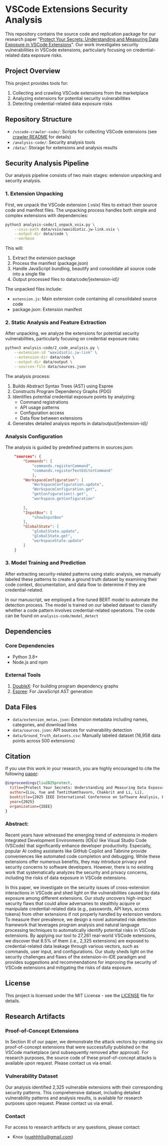 # VSCode Extensions Security Analysis

This repository contains the source code and replication package for our research paper "[Protect Your Secrets: Understanding and Measuring Data Exposure in VSCode Extensions](https://arxiv.org/abs/2412.00707)". Our work investigates security vulnerabilities in VSCode extensions, particularly focusing on credential-related data exposure risks.

## Project Overview

This project provides tools for:
1. Collecting and crawling VSCode extensions from the marketplace
2. Analyzing extensions for potential security vulnerabilities
3. Detecting credential-related data exposure risks

## Repository Structure

- `/vscode-crawler-code/`: Scripts for collecting VSCode extensions (see [crawler README](./vscode-crawler-code/README.md) for details)
- `/analysis-code/`: Security analysis tools
- `/data/`: Storage for extensions and analysis results

## Security Analysis Pipeline

Our analysis pipeline consists of two main stages: extension unpacking and security analysis.

### 1. Extension Unpacking
First, we unpack the VSCode extension (.vsix) files to extract their source code and manifest files. The unpacking process handles both simple and complex extensions with dependencies:

```bash
python3 analysis-code/1_unpack_vsix.py \
    --vsix-path data/vsix/waxidiotic.jw-link.vsix \
    --output-dir data/code \
    --verbose
```

This will:
1. Extract the extension package
2. Process the manifest (package.json)
3. Handle JavaScript bundling, beautify and consolidate all source code into a single file
4. Output processed files to data/code/[extension-id]/

The unpacked files include:
- `extension.js`: Main extension code containing all consolidated source code
- package.json: Extension manifest

### 2. Static Analysis and Feature Extraction
After unpacking, we analyze the extensions for potential security vulnerabilities, particularly focusing on credential exposure risks:

```bash
python3 analysis-code/2_code_analysis.py \
    --extension-id "waxidiotic.jw-link" \
    --extension-dir data/code \
    --output-dir data/output \
    --sources-file data/sources.json
```

The analysis process:
1. Builds Abstract Syntax Trees (AST) using Espree
2. Constructs Program Dependency Graphs (PDG) 
3. Identifies potential credential exposure points by analyzing:
   - Command registrations
   - API usage patterns
   - Configuration access
   - Data flow between extensions
4. Generates detailed analysis reports in data/output/[extension-id]/

### Analysis Configuration
The analysis is guided by predefined patterns in sources.json:
```json
    "sources": {
        "Commands": [
            "commands.registerCommand",
            "commands.registerTextEditorCommand"
            ],
        "WorkspaceConfiguration": [
            "WorkspaceConfiguration.update",
            "WorkspaceConfiguration.get",
            "getConfiguration().get",
            "workspace.getConfiguration"
            
        ],
        "InputBox": [
            "showInputBox"
        ],
        "GlobalState": [
            "globalState.update",
            "globalState.get",
            "workspaceState.update"
        ]
    }
```

### 3. Model Training and Prediction

After extracting security-related patterns using static analysis, we manually labeled these patterns to create a ground truth dataset by examining their code context, documentation, and data flow to determine if they are credential-related.

In our manuscript, we employed a fine-tuned BERT model to automate the detection process. The model is trained on our labeled dataset to classify whether a code pattern involves credential-related operations. The code can be found on `analysis-code/model_detect`

## Dependencies

### Core Dependencies
- Python 3.8+
- Node.js and npm

### External Tools
1. [DoubleX](https://github.com/Aurore54F/DoubleX/): For building program dependency graphs
2. [Espree](https://github.com/eslint/espree): For JavaScript AST generation



## Data Files

- `data/extension_metas.json`: Extension metadata including names, categories, and download links
- `data/sources.json`: API sources for vulnerability detection
- `data/Ground_Truth_datasets.csv`: Manually labeled dataset (16,958 data points across 500 extensions)

## Citation

If you use this work in your research, you are highly encouraged to cite the following [paper](https://arxiv.org/abs/2412.00707):

```bibtex
@inproceedings{liu2025protect,
  title={Protect Your Secrets: Understanding and Measuring Data Exposure in VSCode Extensions},
  author={Liu, Yue and Tantithamthavorn, Chakkrit and Li, Li},
  booktitle={2025 IEEE International Conference on Software Analysis, Evolution and Reengineering (SANER)},
  year={2025}
  organization={IEEE}
}
```

### Abstract:
Recent years have witnessed the emerging trend of extensions in modern Integrated Development Environments (IDEs) like Visual Studio Code (VSCode) that significantly enhance developer productivity. 
Especially, popular AI coding assistants like GitHub Copilot and Tabnine provide conveniences like automated code completion and debugging. While these extensions offer numerous benefits, they may introduce privacy and security concerns to software developers.
However, there is no existing work that systematically analyzes the security and privacy concerns, including the risks of data exposure in VSCode extensions.

In this paper, we investigate on the security issues of cross-extension interactions in VSCode and shed light on the vulnerabilities caused by data exposure among different extensions. 
Our study uncovers high-impact security flaws that could allow adversaries to stealthily acquire or manipulate credential-related data (e.g., passwords, API keys, access tokens) from other extensions if not properly handled by extension vendors.
To measure their prevalence, we design a novel automated risk detection framework that leverages program analysis and natural language processing techniques to automatically identify potential risks in VSCode extensions.
By applying our tool to 27,261 real-world VSCode extensions, we discover that 8.5\% of them (i.e., 2,325 extensions) are exposed to credential-related data leakage through various vectors, such as commands, user input, and configurations.
Our study sheds light on the security challenges and flaws of the extension-in-IDE paradigm and provides suggestions and recommendations for improving the security of VSCode extensions and mitigating the risks of data exposure.


## License

This project is licensed under the MIT License - see the [LICENSE](LICENSE) file for details.

## Research Artifacts

### Proof-of-Concept Extensions
In Section III of our paper, we demonstrate the attack vectors by creating six proof-of-concept extensions that were successfully published on the VSCode marketplace (and subsequently removed after approval). For research purposes, the source code of these proof-of-concept attacks is available upon request. Please contact us via email.

### Vulnerability Dataset
Our analysis identified 2,325 vulnerable extensions with their corresponding security patterns. This comprehensive dataset, including detailed vulnerability patterns and analysis results, is available for research purposes upon request. Please contact us via email.

### Contact
For access to research artifacts or any questions, please contact:
- Knox (yuehhhliu@gmail.com)

